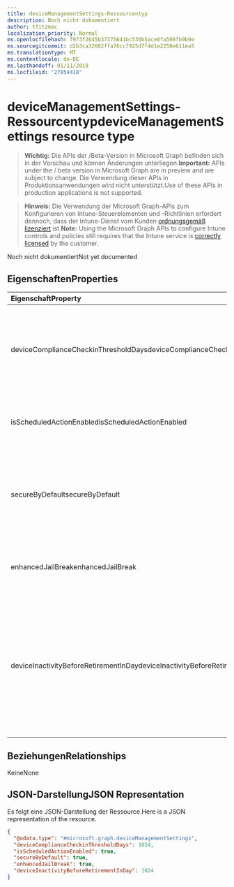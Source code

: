 ```yaml
---
title: deviceManagementSettings-Ressourcentyp
description: Noch nicht dokumentiert
author: tfitzmac
localization_priority: Normal
ms.openlocfilehash: f973f2645b37375641bc536b5ace0fa508fb0b0e
ms.sourcegitcommit: d2b3ca32602ffa76cc7925d7f4d1e2258e611ea5
ms.translationtype: MT
ms.contentlocale: de-DE
ms.lasthandoff: 01/11/2019
ms.locfileid: "27854418"
---
```

# <a name="devicemanagementsettings-resource-type"></a><span data-ttu-id="0b6fe-103">deviceManagementSettings-Ressourcentyp</span><span class="sxs-lookup"><span data-stu-id="0b6fe-103">deviceManagementSettings resource type</span></span>

> <span data-ttu-id="0b6fe-104">**Wichtig:** Die APIs der /Beta-Version in Microsoft Graph befinden sich in der Vorschau und können Änderungen unterliegen.</span><span class="sxs-lookup"><span data-stu-id="0b6fe-104">**Important:** APIs under the / beta version in Microsoft Graph are in preview and are subject to change.</span></span> <span data-ttu-id="0b6fe-105">Die Verwendung dieser APIs in Produktionsanwendungen wird nicht unterstützt.</span><span class="sxs-lookup"><span data-stu-id="0b6fe-105">Use of these APIs in production applications is not supported.</span></span>

> <span data-ttu-id="0b6fe-106">**Hinweis:** Die Verwendung der Microsoft Graph-APIs zum Konfigurieren von Intune-Steuerelementen und -Richtlinien erfordert dennoch, dass der Intune-Dienst vom Kunden [ordnungsgemäß lizenziert](https://go.microsoft.com/fwlink/?linkid=839381) ist.</span><span class="sxs-lookup"><span data-stu-id="0b6fe-106">**Note:** Using the Microsoft Graph APIs to configure Intune controls and policies still requires that the Intune service is [correctly licensed](https://go.microsoft.com/fwlink/?linkid=839381) by the customer.</span></span>

<span data-ttu-id="0b6fe-107">Noch nicht dokumentiert</span><span class="sxs-lookup"><span data-stu-id="0b6fe-107">Not yet documented</span></span>
## <a name="properties"></a><span data-ttu-id="0b6fe-108">Eigenschaften</span><span class="sxs-lookup"><span data-stu-id="0b6fe-108">Properties</span></span>
|<span data-ttu-id="0b6fe-109">Eigenschaft</span><span class="sxs-lookup"><span data-stu-id="0b6fe-109">Property</span></span>|<span data-ttu-id="0b6fe-110">Typ</span><span class="sxs-lookup"><span data-stu-id="0b6fe-110">Type</span></span>|<span data-ttu-id="0b6fe-111">Beschreibung</span><span class="sxs-lookup"><span data-stu-id="0b6fe-111">Description</span></span>|
|:---|:---|:---|
|<span data-ttu-id="0b6fe-112">deviceComplianceCheckinThresholdDays</span><span class="sxs-lookup"><span data-stu-id="0b6fe-112">deviceComplianceCheckinThresholdDays</span></span>|<span data-ttu-id="0b6fe-113">Int32</span><span class="sxs-lookup"><span data-stu-id="0b6fe-113">Int32</span></span>|<span data-ttu-id="0b6fe-114">Die Anzahl von Tagen, die ein Gerät ohne Einchecken konform bleiben kann.</span><span class="sxs-lookup"><span data-stu-id="0b6fe-114">The number of days a device is allowed to go without checking in to remain compliant.</span></span> <span data-ttu-id="0b6fe-115">Gültige Werte: 0 bis 120</span><span class="sxs-lookup"><span data-stu-id="0b6fe-115">Valid values 0 to 120</span></span>|
|<span data-ttu-id="0b6fe-116">isScheduledActionEnabled</span><span class="sxs-lookup"><span data-stu-id="0b6fe-116">isScheduledActionEnabled</span></span>|<span data-ttu-id="0b6fe-117">Boolean</span><span class="sxs-lookup"><span data-stu-id="0b6fe-117">Boolean</span></span>|<span data-ttu-id="0b6fe-118">Gibt an, ob das Feature für eine geplante Aktion für die Regel aktiviert ist.</span><span class="sxs-lookup"><span data-stu-id="0b6fe-118">Is feature enabled or not for scheduled action for rule.</span></span>|
|<span data-ttu-id="0b6fe-119">secureByDefault</span><span class="sxs-lookup"><span data-stu-id="0b6fe-119">secureByDefault</span></span>|<span data-ttu-id="0b6fe-120">Boolean</span><span class="sxs-lookup"><span data-stu-id="0b6fe-120">Boolean</span></span>|<span data-ttu-id="0b6fe-121">Ist dies auf „true“ gesetzt, sollte das Gerät als nicht konform gelten, wenn keine Konformitätsrichtlinie verfolgt wird.</span><span class="sxs-lookup"><span data-stu-id="0b6fe-121">Device should be noncompliant when there is no compliance policy targeted when this is true</span></span>|
|<span data-ttu-id="0b6fe-122">enhancedJailBreak</span><span class="sxs-lookup"><span data-stu-id="0b6fe-122">enhancedJailBreak</span></span>|<span data-ttu-id="0b6fe-123">Boolean</span><span class="sxs-lookup"><span data-stu-id="0b6fe-123">Boolean</span></span>|<span data-ttu-id="0b6fe-124">Ist Feature aktiviert ist oder nicht erweiterten Jailbreak Erkennung.</span><span class="sxs-lookup"><span data-stu-id="0b6fe-124">Is feature enabled or not for enhanced jailbreak detection.</span></span>|
|<span data-ttu-id="0b6fe-125">deviceInactivityBeforeRetirementInDay</span><span class="sxs-lookup"><span data-stu-id="0b6fe-125">deviceInactivityBeforeRetirementInDay</span></span>|<span data-ttu-id="0b6fe-126">Int32</span><span class="sxs-lookup"><span data-stu-id="0b6fe-126">Int32</span></span>|<span data-ttu-id="0b6fe-127">Wenn das Gerät nicht prüft für die angegebene Anzahl von Tagen, möglicherweise die Mandantendaten entfernt, und das Gerät werden nicht in die Verwaltung.</span><span class="sxs-lookup"><span data-stu-id="0b6fe-127">When the device does not check in for specified number of days, the company data might be removed and the device will not be under management.</span></span> <span data-ttu-id="0b6fe-128">Gültige Werte 30 bis 270</span><span class="sxs-lookup"><span data-stu-id="0b6fe-128">Valid values 30 to 270</span></span>|

## <a name="relationships"></a><span data-ttu-id="0b6fe-129">Beziehungen</span><span class="sxs-lookup"><span data-stu-id="0b6fe-129">Relationships</span></span>
<span data-ttu-id="0b6fe-130">Keine</span><span class="sxs-lookup"><span data-stu-id="0b6fe-130">None</span></span>
## <a name="json-representation"></a><span data-ttu-id="0b6fe-131">JSON-Darstellung</span><span class="sxs-lookup"><span data-stu-id="0b6fe-131">JSON Representation</span></span>
<span data-ttu-id="0b6fe-132">Es folgt eine JSON-Darstellung der Ressource.</span><span class="sxs-lookup"><span data-stu-id="0b6fe-132">Here is a JSON representation of the resource.</span></span>
<!-- {
  "blockType": "resource",
  "@odata.type": "microsoft.graph.deviceManagementSettings"
}
-->
``` json
{
  "@odata.type": "#microsoft.graph.deviceManagementSettings",
  "deviceComplianceCheckinThresholdDays": 1024,
  "isScheduledActionEnabled": true,
  "secureByDefault": true,
  "enhancedJailBreak": true,
  "deviceInactivityBeforeRetirementInDay": 1024
}
```





